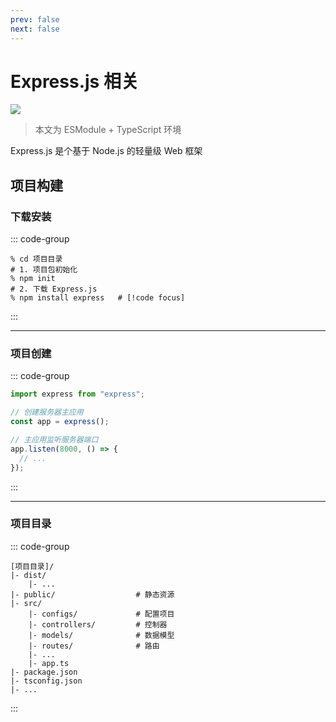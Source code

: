 ```yaml
---
prev: false
next: false
---
```


# Express.js 相关

![](/static/skill-images/express-js.webp)

> 本文为 ESModule + TypeScript 环境

Express.js 是个基于 Node.js 的轻量级 Web 框架

## 项目构建

### 下载安装

::: code-group

```shell [项目初始化&包下载]
% cd 项目目录
# 1. 项目包初始化
% npm init
# 2. 下载 Express.js
% npm install express   # [!code focus]
```

:::

---

### 项目创建

::: code-group

```js [基础服务器]
import express from "express";

// 创建服务器主应用
const app = express();

// 主应用监听服务器端口
app.listen(8000, () => {
  // ...
});
```

:::

---

### 项目目录

::: code-group

```shell [推荐目录结构]
[项目目录]/
|- dist/
    |- ...
|- public/                  # 静态资源
|- src/
    |- configs/             # 配置项目
    |- controllers/         # 控制器
    |- models/              # 数据模型
    |- routes/              # 路由
    |- ...
    |- app.ts
|- package.json
|- tsconfig.json
|- ...
```

:::
